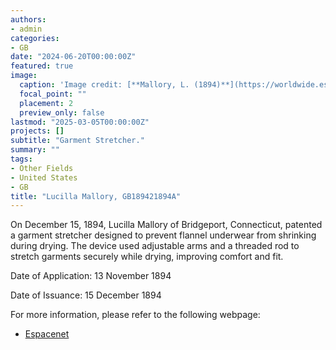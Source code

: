 ```yaml
---
authors:
- admin
categories:
- GB
date: "2024-06-20T00:00:00Z"
featured: true
image:
  caption: 'Image credit: [**Mallory, L. (1894)**](https://worldwide.espacenet.com/patent/search/family/032609524/publication/GB189421894A?q=in%3Dlucilla%20mallory)'
  focal_point: ""
  placement: 2
  preview_only: false
lastmod: "2025-03-05T00:00:00Z"
projects: []
subtitle: "Garment Stretcher."
summary: ""
tags:
- Other Fields
- United States
- GB
title: "Lucilla Mallory, GB189421894A"
---
```

On December 15, 1894, Lucilla Mallory of Bridgeport, Connecticut, patented a garment stretcher designed to prevent flannel underwear from shrinking during drying. The device used adjustable arms and a threaded rod to stretch garments securely while drying, improving comfort and fit.

Date of Application: 13 November 1894

Date of Issuance: 15 December 1894

For more information, please refer to the following webpage: 

- [Espacenet](https://worldwide.espacenet.com/patent/search/family/032609524/publication/GB189421894A?q=in%3Dlucilla%20mallory)